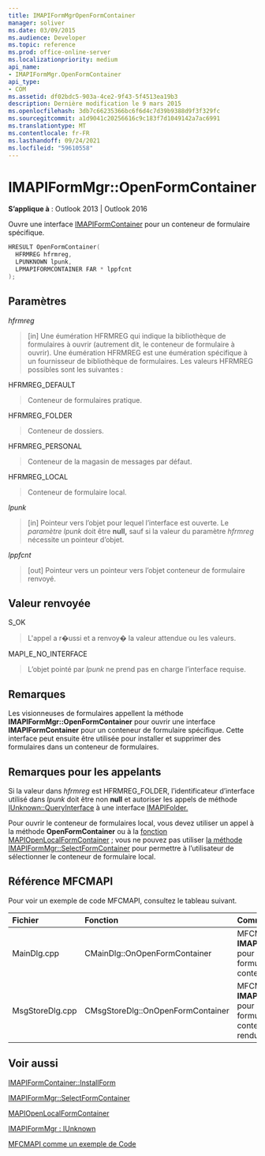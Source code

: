 ```yaml
---
title: IMAPIFormMgrOpenFormContainer
manager: soliver
ms.date: 03/09/2015
ms.audience: Developer
ms.topic: reference
ms.prod: office-online-server
ms.localizationpriority: medium
api_name:
- IMAPIFormMgr.OpenFormContainer
api_type:
- COM
ms.assetid: df02bdc5-903a-4ce2-9f43-5f4513ea19b3
description: Dernière modification le 9 mars 2015
ms.openlocfilehash: 3db7c66235366bc6f6d4c7d39b9388d9f3f329fc
ms.sourcegitcommit: a1d9041c20256616c9c183f7d1049142a7ac6991
ms.translationtype: MT
ms.contentlocale: fr-FR
ms.lasthandoff: 09/24/2021
ms.locfileid: "59610558"
---
```

# <a name="imapiformmgropenformcontainer"></a>IMAPIFormMgr::OpenFormContainer

  
  
**S’applique à** : Outlook 2013 | Outlook 2016 
  
Ouvre une interface [IMAPIFormContainer](imapiformcontaineriunknown.md) pour un conteneur de formulaire spécifique. 
  
```cpp
HRESULT OpenFormContainer(
  HFRMREG hfrmreg,
  LPUNKNOWN lpunk,
  LPMAPIFORMCONTAINER FAR * lppfcnt
);
```

## <a name="parameters"></a>Paramètres

 _hfrmreg_
  
> [in] Une éumération HFRMREG qui indique la bibliothèque de formulaires à ouvrir (autrement dit, le conteneur de formulaire à ouvrir). Une éumération HFRMREG est une éumération spécifique à un fournisseur de bibliothèque de formulaires. Les valeurs HFRMREG possibles sont les suivantes :
    
HFRMREG_DEFAULT 
  
> Conteneur de formulaires pratique.
    
HFRMREG_FOLDER 
  
> Conteneur de dossiers. 
    
HFRMREG_PERSONAL 
  
> Conteneur de la magasin de messages par défaut. 
    
HFRMREG_LOCAL 
  
> Conteneur de formulaire local. 
    
 _lpunk_
  
> [in] Pointeur vers l’objet pour lequel l’interface est ouverte. Le  _paramètre lpunk_ doit être **null,** sauf si la valeur du paramètre  _hfrmreg_ nécessite un pointeur d’objet. 
    
 _lppfcnt_
  
> [out] Pointeur vers un pointeur vers l’objet conteneur de formulaire renvoyé.
    
## <a name="return-value"></a>Valeur renvoyée

S_OK 
  
> L'appel a r�ussi et a renvoy� la valeur attendue ou les valeurs.
    
MAPI_E_NO_INTERFACE 
  
> L’objet pointé par  _lpunk_ ne prend pas en charge l’interface requise. 
    
## <a name="remarks"></a>Remarques

Les visionneuses de formulaires appellent la méthode **IMAPIFormMgr::OpenFormContainer** pour ouvrir une interface **IMAPIFormContainer** pour un conteneur de formulaire spécifique. Cette interface peut ensuite être utilisée pour installer et supprimer des formulaires dans un conteneur de formulaires. 
  
## <a name="notes-to-callers"></a>Remarques pour les appelants

Si la valeur dans _hfrmreg_ est HFRMREG_FOLDER, l’identificateur d’interface utilisé dans _lpunk_ doit être non **null** et autoriser les appels de méthode [IUnknown::QueryInterface](https://msdn.microsoft.com/library/ms682521%28v=VS.85%29.aspx) à une interface [IMAPIFolder.](imapifolderimapicontainer.md) 
  
Pour ouvrir le conteneur de formulaires local, vous devez utiliser un appel à la méthode **OpenFormContainer** ou à la [fonction MAPIOpenLocalFormContainer](mapiopenlocalformcontainer.md) ; vous ne pouvez pas utiliser [la méthode IMAPIFormMgr::SelectFormContainer](imapiformmgr-selectformcontainer.md) pour permettre à l’utilisateur de sélectionner le conteneur de formulaire local. 
  
## <a name="mfcmapi-reference"></a>Référence MFCMAPI

Pour voir un exemple de code MFCMAPI, consultez le tableau suivant.
  
|**Fichier**|**Fonction**|**Commentaire**|
|:-----|:-----|:-----|
|MainDlg.cpp  <br/> |CMainDlg::OnOpenFormContainer  <br/> |MFCMAPI utilise la méthode **IMAPIFormMgr::OpenFormContainer** pour récupérer un conteneur de formulaire afin que le contenu du conteneur puisse être rendu.  <br/> |
|MsgStoreDlg.cpp  <br/> |CMsgStoreDlg::OnOpenFormContainer  <br/> |MFCMAPI utilise la méthode **IMAPIFormMgr::OpenFormContainer** pour récupérer un conteneur de formulaire pour un dossier afin que le contenu du conteneur puisse être rendu.  <br/> |
   
## <a name="see-also"></a>Voir aussi



[IMAPIFormContainer::InstallForm](imapiformcontainer-installform.md)
  
[IMAPIFormMgr::SelectFormContainer](imapiformmgr-selectformcontainer.md)
  
[MAPIOpenLocalFormContainer](mapiopenlocalformcontainer.md)
  
[IMAPIFormMgr : IUnknown](imapiformmgriunknown.md)


[MFCMAPI comme un exemple de Code](mfcmapi-as-a-code-sample.md)


